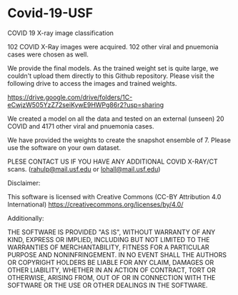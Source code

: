 # Covid-19-USF
COVID 19 X-ray image classification

102 COVID X-Ray images were acquired. 102 other viral and pnuemonia cases were chosen as well. 

We provide the final models. As the trained weight set is quite large, we couldn't upload them directly to this Github repository. Please visit the following drive to access the images and trained weights.

https://drive.google.com/drive/folders/1C-eCwjzW505YzZ72seiKywE9HWPg86r2?usp=sharing

We created a model on all the data and tested  on an external (unseen) 20 COVID and 4171 other viral and pnuemonia cases.

We have provided the weights to create the snapshot ensemble of 7. Please use the software on your own dataset. 

 PLESE CONTACT US IF YOU HAVE ANY ADDITIONAL COVID X-RAY/CT scans. (rahulp@mail.usf.edu or lohall@mail.usf.edu)


Disclaimer: 

This software is licensed with Creative Commons (CC-BY Attribution 4.0 International)  https://creativecommons.org/licenses/by/4.0/

Additionally:

THE SOFTWARE IS PROVIDED "AS IS", WITHOUT WARRANTY OF ANY KIND, EXPRESS OR IMPLIED, INCLUDING BUT NOT LIMITED TO THE WARRANTIES OF MERCHANTABILITY, FITNESS FOR A PARTICULAR PURPOSE AND NONINFRINGEMENT. IN NO EVENT SHALL THE AUTHORS OR COPYRIGHT HOLDERS BE LIABLE FOR ANY CLAIM, DAMAGES OR OTHER LIABILITY, WHETHER IN AN ACTION OF CONTRACT, TORT OR OTHERWISE, ARISING FROM, OUT OF OR IN CONNECTION WITH THE SOFTWARE OR THE USE OR OTHER DEALINGS IN THE SOFTWARE.
